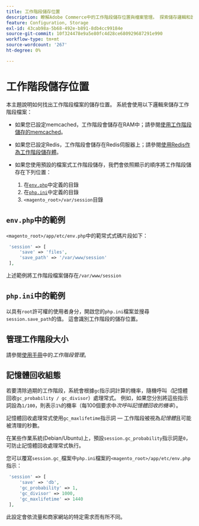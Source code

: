 ```yaml
---
title: 工作階段儲存位置
description: 瞭解Adobe Commerce中的工作階段儲存位置與檔案管理。 探索儲存邏輯和設定選項。
feature: Configuration, Storage
exl-id: 43cab98a-5b68-492e-b891-8db4cc99184e
source-git-commit: 10f324478e9a5e80fc4d28ce680929687291e990
workflow-type: tm+mt
source-wordcount: '267'
ht-degree: 0%

---
```


# 工作階段儲存位置

本主題說明如何找出工作階段檔案的儲存位置。 系統會使用以下邏輯來儲存工作階段檔案：

- 如果您已設定memcached，工作階段會儲存在RAM中；請參閱[使用工作階段儲存的memcached](memcached.md)。
- 如果您已設定Redis，工作階段會儲存在Redis伺服器上；請參閱[使用Redis作為工作階段儲存體](../cache/redis-session.md)。
- 如果您使用預設的檔案式工作階段儲存，我們會依照顯示的順序將工作階段儲存在下列位置：

   1. 在[`env.php`](#example-in-envphp)中定義的目錄
   1. 在[`php.ini`](#example-in-phpini)中定義的目錄
   1. `<magento_root>/var/session`目錄

## `env.php`中的範例

`<magento_root>/app/etc/env.php`中的範常式式碼片段如下：

```php
 'session' => [
     'save' => 'files',
     'save_path' => '/var/www/session'
 ],
```

上述範例將工作階段檔案儲存在`/var/www/session`

## `php.ini`中的範例

以具有`root`許可權的使用者身分，開啟您的`php.ini`檔案並搜尋`session.save_path`的值。 這會識別工作階段的儲存位置。

## 管理工作階段大小

請參閱[使用手冊](https://experienceleague.adobe.com/en/docs/commerce-admin/systems/security/security-session-management)中的&#x200B;_工作階段管理_。

## 記憶體回收組態

若要清除過期的工作階段，系統會根據`gc`指示詞計算的機率，隨機呼叫&#x200B;_（_&#x200B;記憶體回收`gc_probability / gc_divisor`）處理常式。 例如，如果您分別將這些指示詞設為`1/100`，則表示`1%`的機率（每100個要求中&#x200B;_次呼叫記憶體回收的機率_）。

記憶體回收處理常式使用`gc_maxlifetime`指示詞 — 工作階段被視為&#x200B;_記憶體_&#x200B;且可能被清理的秒數。

在某些作業系統(Debian/Ubuntu)上，預設`session.gc_probability`指示詞是`0`，可防止記憶體回收處理常式執行。

您可以覆寫`session.gc_`檔案中`php.ini`檔案的`<magento_root>/app/etc/env.php`指示：

```php
 'session' => [
     'save' => 'db',
     'gc_probability' => 1,
     'gc_divisor' => 1000,
     'gc_maxlifetime' => 1440
 ],
```

此設定會依流量和商家網站的特定需求而有所不同。

